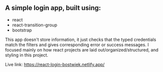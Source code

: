 ## A simple login app, built using:
* react
* react-transition-group
* bootstrap

This app doesn't store information, it just checks that the typed credentials match the filters and gives corresponding error or success messages. I focused mainly on how react projects are laid out/organized/structured, and styling in this project.

Live link: https://react-login-bostwiek.netlify.app/

